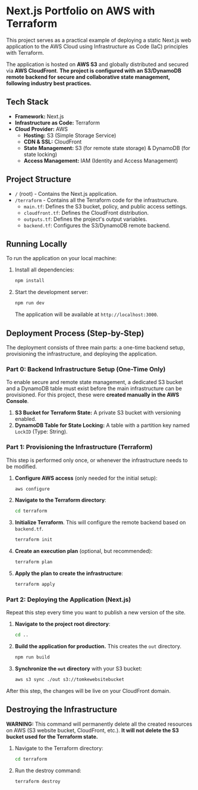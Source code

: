 # Next.js Portfolio on AWS with Terraform

This project serves as a practical example of deploying a static Next.js web application to the AWS Cloud using Infrastructure as Code (IaC) principles with Terraform.

The application is hosted on **AWS S3** and globally distributed and secured via **AWS CloudFront**. **The project is configured with an S3/DynamoDB remote backend for secure and collaborative state management, following industry best practices.**

## Tech Stack

* **Framework:** Next.js
* **Infrastructure as Code:** Terraform
* **Cloud Provider:** AWS
    * **Hosting:** S3 (Simple Storage Service)
    * **CDN & SSL:** CloudFront
    * **State Management:** S3 (for remote state storage) & DynamoDB (for state locking)
    * **Access Management:** IAM (Identity and Access Management)

## Project Structure

* `/` (root) - Contains the Next.js application.
* `/terraform` - Contains all the Terraform code for the infrastructure.
    * `main.tf`: Defines the S3 bucket, policy, and public access settings.
    * `cloudfront.tf`: Defines the CloudFront distribution.
    * `outputs.tf`: Defines the project's output variables.
    * `backend.tf`: Configures the S3/DynamoDB remote backend.

## Running Locally

To run the application on your local machine:

1.  Install all dependencies:
    ```bash
    npm install
    ```
2.  Start the development server:
    ```bash
    npm run dev
    ```
    The application will be available at `http://localhost:3000`.

## Deployment Process (Step-by-Step)

The deployment consists of three main parts: a one-time backend setup, provisioning the infrastructure, and deploying the application.

### Part 0: Backend Infrastructure Setup (One-Time Only)

To enable secure and remote state management, a dedicated S3 bucket and a DynamoDB table must exist before the main infrastructure can be provisioned. For this project, these were **created manually in the AWS Console**.

1.  **S3 Bucket for Terraform State:** A private S3 bucket with versioning enabled.
2.  **DynamoDB Table for State Locking:** A table with a partition key named `LockID` (Type: String).

### Part 1: Provisioning the Infrastructure (Terraform)

This step is performed only once, or whenever the infrastructure needs to be modified.

1.  **Configure AWS access** (only needed for the initial setup):
    ```bash
    aws configure
    ```
2.  **Navigate to the Terraform directory**:
    ```bash
    cd terraform
    ```
3.  **Initialize Terraform**. This will configure the remote backend based on `backend.tf`.
    ```bash
    terraform init
    ```
4.  **Create an execution plan** (optional, but recommended):
    ```bash
    terraform plan
    ```
5.  **Apply the plan to create the infrastructure**:
    ```bash
    terraform apply
    ```

### Part 2: Deploying the Application (Next.js)

Repeat this step every time you want to publish a new version of the site.

1.  **Navigate to the project root directory**:
    ```bash
    cd ..
    ```
2.  **Build the application for production.** This creates the `out` directory.
    ```bash
    npm run build
    ```
3.  **Synchronize the `out` directory** with your S3 bucket:
    ```bash
    aws s3 sync ./out s3://tomkewebsitebucket
    ```

After this step, the changes will be live on your CloudFront domain.

## Destroying the Infrastructure

**WARNING:** This command will permanently delete all the created resources on AWS (S3 website bucket, CloudFront, etc.). **It will not delete the S3 bucket used for the Terraform state.**

1.  Navigate to the Terraform directory:
    ```bash
    cd terraform
    ```
2.  Run the destroy command:
    ```bash
    terraform destroy
    ```